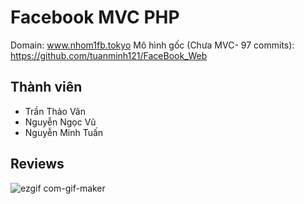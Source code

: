 # Facebook MVC PHP
Domain: www.nhom1fb.tokyo 
Mô hình gốc (Chưa MVC- 97 commits): https://github.com/tuanminh121/FaceBook_Web

## Thành viên 
- Trần Thảo Vân
- Nguyễn Ngọc Vũ
- Nguyễn Minh Tuấn

## Reviews
![ezgif com-gif-maker](https://user-images.githubusercontent.com/60380217/149609567-38f1c2b7-08e1-4a8f-ae47-8e3c847eeb52.gif)
